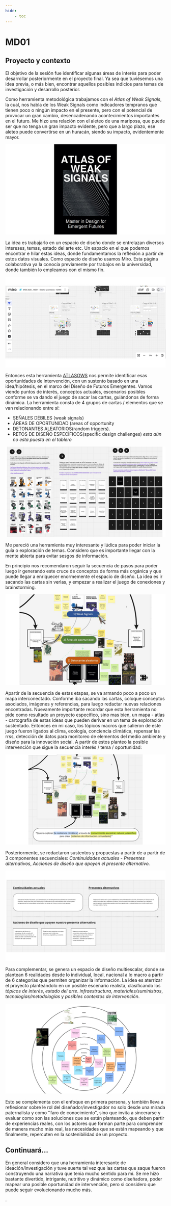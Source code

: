 ```yaml
---
hide:
    - toc
---
```


# MD01

## Proyecto y contexto
El objetivo de la sesión fue identificar algunas áreas de interés para poder desarrollar posteriormente en el proyecto final. Ya sea que tuviésemos una idea previa, o más bien, encontrar aquellos posibles indicios para temas de investigación y desarrollo posterior.


Como herramienta metodológica trabajamos con el  _Atlas of Weak Signals_, la cual, nos habla de los Weak Signals como indicadores tempranos que tienen poco o ningún impacto en el presente, pero con el potencial de provocar un gran cambio, desencadenando acontecimientos importantes en el futuro. Me hizo una relación con el aleteo de una mariposa, que puede ser que no tenga un gran impacto evidente, pero que a largo plazo, ese aleteo puede convertirse en un huracán, siendo su impacto, evidentemente mayor.

![](../images/MD/Diapositiva2.JPG)

La idea es trabajarlo en un espacio de diseño donde se entrelazan diversos intereses, temas, estado del arte etc. Un espacio en el que podemos encontrar e hilar estas ideas, donde fundamentamos la reflexión a partir de estos datos visuales. 
Como espacio de diseño usamos Miro. Esta página colaborativa ya la conocía previamente por trabajos en la universidad, donde también lo empleamos con el mismo fin. 

![](../images/MD/Diapositiva1.JPG)

Entonces esta herramienta [ATLASOWS](https://fablabbcn.org/wp-content/uploads/2022/03/WeakSignals-.pdf) nos permite identificar esas oportunidades de intervención, con un sustento basado en una idea/hipótesis, en el marco del Diseño de Futuros Emergentes. Vamos viendo puntos de interés, conceptos actuales, escenarios posibles conforme se va dando el juego de sacar las cartas, guiándonos de forma dinámica. La herramienta consta de 4 grupos de cartas / elementos que se van relacionando entre sí:
-  SEÑALES DÉBILES (weak signals)
- ÁREAS DE OPORTUNIDAD (areas of opportunity
- DETONANTES ALEATORIOS(random triggers).
- RETOS DE DISEÑO ESPECÍFICOS(specific design challenges) _esta aún no esta puesta en el tablero_

![](../images/MD/Diapositiva2.1.jpg)

Me pareció una herramienta muy interesante y lúdica para poder iniciar la guía o exploración de temas. Considero que es importante llegar con la mente abierta para evitar sesgos de información. 

En principio nos recomendaron seguir la secuencia de pasos para poder luego ir generando este cruce de conceptos de forma más orgánica y que puede llegar a enriquecer enormemente el espacio de diseño. La idea es ir sacando las cartas sin verlas, y empezar a realizar el juego de conexiones y brainstorming.

![](../images/MD/Diapositiva3.JPG)

Apartir de la secuencia de estas etapas, se va armando poco a poco un mapa interconectado. Conforme iba sacando las cartas, coloque conceptos asociados, imágenes y referencias, para luego redactar nuevas relaciones encontradas. Nuevamente importante recordar que esta herramienta no pide como resultado un proyecto específico, sino mas bien, un mapa - atlas - cartografía de estas ideas que pueden derivar en un tema de exploración sustentado. Entonces en mi caso, los tópicos macros que salieron de este juego fueron ligados al clima, ecología, conciencia climática, repensar las rrss, detección de datos para monitoreo de elementos del medio ambiente y diseño para la innovación social. A partir de estos planteo la posible intervención que sigue la secuencia interés / tema / oportunidad:

![](../images/MD/Diapositiva4.JPG)

Posteriormente, se redactaron sustentos y propuestas a partir de a partir de 3 componentes secuenciales: _Continuidades actuales_ - _Presentes alternativos_,  _Acciones de diseño que apoyen el presente alternativo._ 

![](../images/MD/Diapositiva5.JPG)

Para complementar, se genera un espacio de diseño multiescalar, donde se plantean 6 realidades desde lo individual, local, nacional a lo macro a partir de 6 categorías que permiten organizar la información. La idea es aterrizar el proyecto planteándolo en un posible escenario realista, clasificando los _tópicos de interés_, _estado del arte_. _infraestructura_, _materiales/suministros_, _tecnologías/metodologías_ y _posibles contextos de intervención_.

![](../images/MD/Diapositiva6.JPG)



Esto se complementa con el enfoque en primera persona, y también lleva a reflexionar sobre le rol del diseñador/investigador no solo desde una mirada paternalista y como ‘’faro de conocimiento’’, sino que invita a sincerarse y evaluar como son las soluciones que se están planteando, que deben partir de experiencias reales, con los actores que forman parte para comprender de manera mucho más real, las necesidades que se están mapeando y que finalmente, repercuten en la sostenibilidad de un proyecto.


## Continuará...
En general considero que una herramienta interesante de ideación/investigación y tuve suerte tal vez que las cartas que saque fueron construyendo una narrativa que tenia mucho sentido para mí. Se me hizo bastante divertido, intrigante, nutritivo y dinámico como diseñadora, poder mapear una posible oportunidad de intervención, pero si considero que puede seguir evolucionando mucho más. 

.

